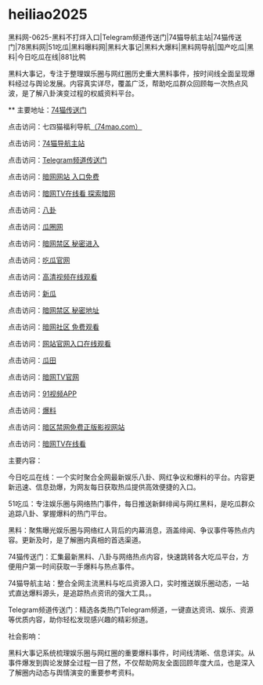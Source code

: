 # heiliao2025
黑料网-0625-黑料不打烊入口|Telegram频道传送门|74猫导航主站|74猫传送门|78黑料网|51吃瓜|黑料曝料网|黑料大事记|黑料大爆料|黑料网导航|国产吃瓜|黑料|今日吃瓜在线|881比鸭

黑料大事记，专注于整理娱乐圈与网红圈历史重大黑料事件，按时间线全面呈现爆料经过与舆论发展。内容真实详尽，覆盖广泛，帮助吃瓜群众回顾每一次热点风波，是了解八卦演变过程的权威资料平台。

** 主要地址：<a href="https://74mao.com/">74猫传送门</a>

点击访问：七四猫福利导航<a href="https://74mao.com/">（74mao.com）</a>

点击访问：<a href="https://74mao.com/">74猫导航主站</a>

点击访问：<a href="https://74mao.com/">Telegram频道传送门</a>

点击访问：<a href="https://aw10-17.pages.dev/">暗网网站 入口免费</a>

点击访问：<a href="https://aw9-13.pages.dev/">暗网TV在线看 探索暗网</a>

点击访问：<a href="https://cg1-48.pages.dev/">八卦</a>

点击访问：<a href="https://cg6-22.pages.dev/">瓜圈网</a>

点击访问：<a href="https://aw4-04.pages.dev/">暗网禁区 秘密进入</a>

点击访问：<a href="https://cg2-46.pages.dev/">吃瓜官网</a>

点击访问：<a href="https://aw5-18.pages.dev/">高清视频在线观看</a>

点击访问：<a href="https://cg8-46.pages.dev/">新瓜</a>

点击访问：<a href="https://aw4-19.pages.dev/">暗网禁区 秘密地址</a>

点击访问：<a href="https://aw2-09.pages.dev/">暗网社区 免费观看</a>

点击访问：<a href="https://cg5-47.pages.dev/">网站官网入口在线观看</a>

点击访问：<a href="https://cg2-47.pages.dev/">瓜田</a>

点击访问：<a href="https://aw7-07.pages.dev/">暗网TV官网</a>

点击访问：<a href="https://hj-170.pages.dev/">91视频APP</a>

点击访问：<a href="https://aw6-08.pages.dev/">爆料</a>

点击访问：<a href="https://aw5-18.pages.dev/">暗区禁网免费正版影视网站</a>

点击访问：<a href="https://aw9-14.pages.dev/">暗网TV在线看</a>

主要内容：

今日吃瓜在线：一个实时聚合全网最新娱乐八卦、网红争议和爆料的平台。内容更新迅速、信息劲爆，为网友每日获取热瓜提供高效便捷的入口。

51吃瓜：专注娱乐圈与网络热门事件，每日推送新鲜绯闻与网红黑料，是吃瓜群众追踪八卦、掌握爆料的热门平台。

黑料：聚焦曝光娱乐圈与网络红人背后的内幕消息，涵盖绯闻、争议事件等热点内容。更新及时，是了解圈内真相的首选渠道。

74猫传送门：汇集最新黑料、八卦与网络热点内容，快速跳转各大吃瓜平台，方便用户第一时间获取一手爆料与热点事件。

74猫导航主站：整合全网主流黑料与吃瓜资源入口，实时推送娱乐圈动态，一站式直达爆料源头，是追踪热点资讯的强大工具。。

Telegram频道传送门：精选各类热门Telegram频道，一键直达资讯、娱乐、资源等优质内容，助你轻松发现感兴趣的精彩频道。

社会影响：

黑料大事记系统梳理娱乐圈与网红圈的重要爆料事件，时间线清晰、信息详实。从事件爆发到舆论发酵全过程一目了然，不仅帮助网友全面回顾年度大瓜，也是深入了解圈内动态与舆情演变的重要参考资料。
<span style="display:none;">[Canonical link](https://github.com/xf2250625/xf5）</span>
